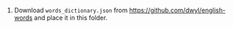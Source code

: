 1. Download `words_dictionary.json` from https://github.com/dwyl/english-words and place it in this folder.